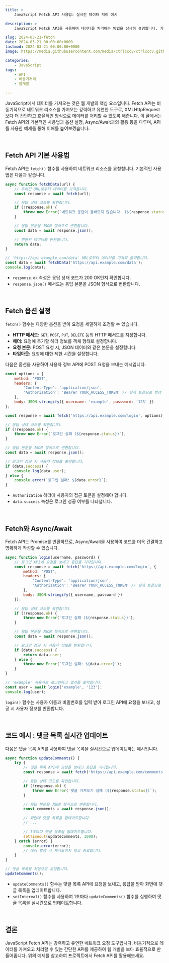 ```yaml
---
title: >  
    JavaScript Fetch API 사용법: 실시간 데이터 처리 예시

description: >  
    JavaScript Fetch API를 사용하여 데이터를 처리하는 방법을 상세히 설명합니다. 기본 사용법부터 옵션 설정, Async/Await과의 활용, API 예시를 다루며 효율적인 웹 개발을 제안합니다.

slug: 2024-03-21-fetch
date: 2024-03-21 00:00:00+0000
lastmod: 2024-03-21 00:00:00+0000
image: https://media.githubusercontent.com/media/ctrlcccv/ctrlcccv.github.io/master/assets/img/post/2024-03-21-fetch.webp

categories:
    - JavaScript
tags:
    - API
    - 비동기처리
    - 웹개발

---
```

JavaScript에서 데이터를 가져오는 것은 웹 개발의 핵심 요소입니다. Fetch API는 비동기적으로 네트워크 리소스를 가져오는 강력하고 유연한 도구로, XMLHttpRequest보다 더 간단하고 효율적인 방식으로 데이터를 처리할 수 있도록 해줍니다. 이 글에서는 Fetch API의 기본적인 사용법과 옵션 설정, Async/Await과의 활용 등을 다루며, API를 사용한 예제를 통해 이해를 높여보겠습니다.  


<div class="ads_wrap">
<ins class="adsbygoogle"
     style="display:block; text-align:center;"
     data-ad-layout="in-article"
     data-ad-format="fluid"
     data-ad-client="ca-pub-8535540836842352"
     data-ad-slot="2974559225"></ins>
<script>
     (adsbygoogle = window.adsbygoogle || []).push({});
</script>
</div>

<br>

## Fetch API 기본 사용법

Fetch API는 `fetch()` 함수를 사용하여 네트워크 리소스를 요청합니다. 기본적인 사용법은 다음과 같습니다.

```javascript
async function fetchData(url) {
    // 주어진 URL로부터 데이터를 가져옵니다.
    const response = await fetch(url);

    // 응답 상태 코드를 확인합니다.
    if (!response.ok) {
        throw new Error(`네트워크 응답이 올바르지 않습니다. (${response.status})`);
    }

    // 응답 본문을 JSON 형식으로 변환합니다.
    const data = await response.json();

    // 변환된 데이터를 반환합니다.
    return data;
}

// 'https://api.example.com/data' URL로부터 데이터를 가져와 출력합니다.
const data = await fetchData('https://api.example.com/data');
console.log(data);
```

* `response.ok` 속성은 응답 상태 코드가 200 OK인지 확인합니다.
* `response.json()` 메서드는 응답 본문을 JSON 형식으로 변환합니다.  


<div class="ads_wrap">
<ins class="adsbygoogle"
     style="display:block; text-align:center;"
     data-ad-layout="in-article"
     data-ad-format="fluid"
     data-ad-client="ca-pub-8535540836842352"
     data-ad-slot="2974559225"></ins>
<script>
     (adsbygoogle = window.adsbygoogle || []).push({});
</script>
</div>

<br>

## Fetch 옵션 설정

`fetch()` 함수는 다양한 옵션을 받아 요청을 세밀하게 조정할 수 있습니다. 

* **HTTP 메서드:** `GET`, `POST`, `PUT`, `DELETE` 등의 HTTP 메서드를 지정합니다.
* **헤더:** 요청에 추가할 헤더 정보를 객체 형태로 설정합니다.
* **요청 본문:** POST 요청 시, JSON 데이터와 같은 본문을 설정합니다.
* **타임아웃:** 요청에 대한 제한 시간을 설정합니다.

다음은 옵션을 사용하여 사용자 정보 API에 POST 요청을 보내는 예시입니다.

```javascript
const options = {
    method: 'POST',
    headers: {
        'Content-Type': 'application/json',
        'Authorization': 'Bearer YOUR_ACCESS_TOKEN' // 실제 토큰으로 변경
    },
    body: JSON.stringify({ username: 'example', password: '123' })
};

const response = await fetch('https://api.example.com/login', options);

// 응답 상태 코드를 확인합니다.
if (!response.ok) {
    throw new Error(`로그인 실패 (${response.status})`);
}

// 응답 본문을 JSON 형식으로 변환합니다.
const data = await response.json();

// 로그인 성공 시 사용자 정보를 출력합니다.
if (data.success) {
    console.log(data.user);
} else {
    console.error(`로그인 실패: ${data.error}`);
}
```

* `Authorization` 헤더에 사용자의 접근 토큰을 설정해야 합니다.
* `data.success` 속성은 로그인 성공 여부를 나타냅니다.

<br>

## Fetch와 Async/Await

Fetch API는 Promise를 반환하므로, Async/Await을 사용하여 코드를 더욱 간결하고 명확하게 작성할 수 있습니다.  

```javascript
async function login(username, password) {
    // 로그인 API에 요청을 보내고 응답을 기다립니다.
    const response = await fetch('https://api.example.com/login', {
        method: 'POST',
        headers: {
            'Content-Type': 'application/json',
            'Authorization': 'Bearer YOUR_ACCESS_TOKEN' // 실제 토큰으로 변경
        },
        body: JSON.stringify({ username, password })
    });

    // 응답 상태 코드를 확인합니다.
    if (!response.ok) {
        throw new Error(`로그인 실패 (${response.status})`);
    }

    // 응답 본문을 JSON 형식으로 변환합니다.
    const data = await response.json();

    // 로그인 성공 시 사용자 정보를 반환합니다.
    if (data.success) {
        return data.user;
    } else {
        throw new Error(`로그인 실패: ${data.error}`);
    }
}

// 'example' 사용자로 로그인하고 결과를 출력합니다.
const user = await login('example', '123');
console.log(user);
```

`login()` 함수는 사용자 이름과 비밀번호를 입력 받아 로그인 API에 요청을 보내고, 성공 시 사용자 정보를 반환합니다.  

<br>

## 코드 예시 : 댓글 목록 실시간 업데이트

다음은 댓글 목록 API를 사용하여 댓글 목록을 실시간으로 업데이트하는 예시입니다.  

```javascript
async function updateComments() {
    try {
        // 댓글 목록 API에 요청을 보내고 응답을 기다립니다.
        const response = await fetch('https://api.example.com/comments');

        // 응답 상태 코드를 확인합니다.
        if (!response.ok) {
            throw new Error(`댓글 가져오기 실패 (${response.status})`);
        }

        // 응답 본문을 JSON 형식으로 변환합니다.
        const comments = await response.json();

        // 화면에 댓글 목록을 업데이트합니다.
        // ...

        // 1초마다 댓글 목록을 업데이트합니다.
        setTimeout(updateComments, 1000);
    } catch (error) {
        console.error(error);
        // 에러 발생 시 재시도하지 않고 종료합니다.
    }
}

// 댓글 목록을 처음으로 로딩합니다.
updateComments();
```
* `updateComments()` 함수는 댓글 목록 API에 요청을 보내고, 응답을 받아 화면에 댓글 목록을 업데이트합니다.
* `setInterval()` 함수를 사용하여 1초마다 `updateComments()` 함수를 실행하여 댓글 목록을 실시간으로 업데이트합니다.

<br>

## 결론 
JavaScript Fetch API는 강력하고 유연한 네트워크 요청 도구입니다. 비동기적으로 데이터를 가져오고 처리할 수 있는 간단한 API를 제공하여 웹 개발을 보다 효율적으로 만들어줍니다. 위의 예제를 참고하여 프로젝트에서 Fetch API를 활용해보세요.  

